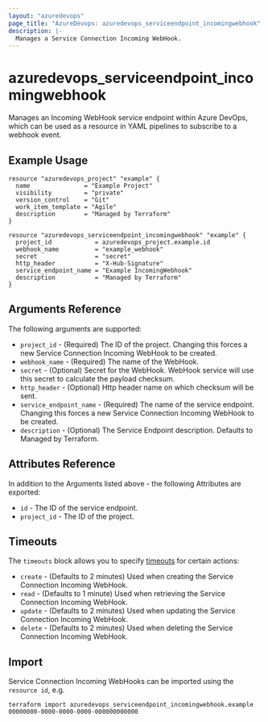 ```yaml
---
layout: "azuredevops"
page_title: "AzureDevops: azuredevops_serviceendpoint_incomingwebhook"
description: |-
  Manages a Service Connection Incoming WebHook.
---
```


# azuredevops_serviceendpoint_incomingwebhook

Manages an Incoming WebHook service endpoint within Azure DevOps, which can be used as a resource in YAML pipelines to subscribe to a webhook event.

## Example Usage

```hcl
resource "azuredevops_project" "example" {
  name               = "Example Project"
  visibility         = "private"
  version_control    = "Git"
  work_item_template = "Agile"
  description        = "Managed by Terraform"
}

resource "azuredevops_serviceendpoint_incomingwebhook" "example" {
  project_id            = azuredevops_project.example.id
  webhook_name          = "example_webhook"
  secret                = "secret"
  http_header           = "X-Hub-Signature"
  service_endpoint_name = "Example IncomingWebhook"
  description           = "Managed by Terraform"
}
```

## Arguments Reference

The following arguments are supported:

* `project_id` - (Required) The ID of the project. Changing this forces a new Service Connection Incoming WebHook to be created.
* `webhook_name` - (Required) The name of the WebHook.
* `secret` - (Optional) Secret for the WebHook. WebHook service will use this secret to calculate the payload checksum.
* `http_header` - (Optional) Http header name on which checksum will be sent.
* `service_endpoint_name` - (Required) The name of the service endpoint. Changing this forces a new Service Connection Incoming WebHook to be created.
* `description` - (Optional) The Service Endpoint description. Defaults to Managed by Terraform.

## Attributes Reference

In addition to the Arguments listed above - the following Attributes are exported:

* `id` - The ID of the service endpoint.
* `project_id` - The ID of the project.

## Timeouts

The `timeouts` block allows you to specify [timeouts](https://www.terraform.io/docs/configuration/resources.html#timeouts) for certain actions:

* `create` - (Defaults to 2 minutes) Used when creating the Service Connection Incoming WebHook.
* `read` - (Defaults to 1 minute) Used when retrieving the Service Connection Incoming WebHook.
* `update` - (Defaults to 2 minutes) Used when updating the Service Connection Incoming WebHook.
* `delete` - (Defaults to 2 minutes) Used when deleting the Service Connection Incoming WebHook.

## Import

Service Connection Incoming WebHooks can be imported using the `resource id`, e.g.

```shell
terraform import azuredevops_serviceendpoint_incomingwebhook.example 00000000-0000-0000-0000-000000000000
```
